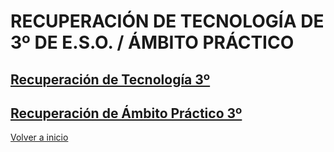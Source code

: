 # RECUPERACIÓN DE TECNOLOGÍA DE 3º DE E.S.O. / ÁMBITO PRÁCTICO

## [Recuperación de Tecnología 3º](tecno3.md)

## [Recuperación de Ámbito Práctico 3º](apr3.md)

[Volver a inicio](https://github.com/angelmicelti/TecnoVilladiego4)
